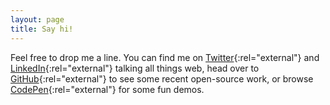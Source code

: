 ```yaml
---
layout: page
title: Say hi!
---
```


Feel free to drop me a line. You can find me on [Twitter](https://twitter.com/allthingssmitty){:rel="external"} and [LinkedIn](https://linkedin.com/in/allthingssmitty){:rel="external"} talking all things web, head over to [GitHub](https://github.com/AllThingsSmitty/){:rel="external"} to see some recent open-source work, or browse [CodePen](http://codepen.io/AllThingsSmitty/){:rel="external"} for some fun demos.
